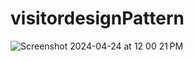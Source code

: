 # visitordesignPattern

![Screenshot 2024-04-24 at 12 00 21 PM](https://github.com/madedios/visitordesignPatternSW/assets/77655167/8ca143d3-958c-4a46-991a-8da502628ac3)
